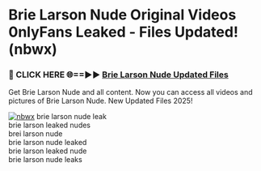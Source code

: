 # Brie Larson Nude Original Videos 0nlyFans Leaked - Files Updated! (nbwx)

<h3>🔴 CLICK HERE 🌐==►► <a href="https://tinyurl.com/yc6ubb5a" rel="nofollow">Brie Larson Nude Updated Files</a></h3>

Get Brie Larson Nude and all content. Now you can access all videos and pictures of Brie Larson Nude. New Updated Files 2025!

[![nbwx](https://i.imgur.com/7eu0CRL.gif)](https://tinyurl.com/yc6ubb5a)
brie larson nude leak<br>
brie larson leaked nudes<br>
brei larson nude<br>
brie larson nude leaked<br>
brie larson leaked nude<br>
brie larson nude leaks
